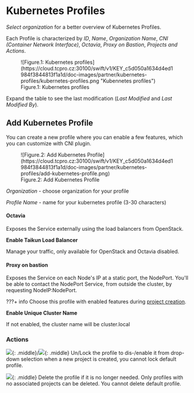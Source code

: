 
# **Kubernetes Profiles**

*Select organization* for a better overview of Kubernetes Profiles.

Each Profile is characterized by *ID*, *Name*, *Organization Name*, *CNI (Container Network Interface)*, *Octavia*, *Proxy on Bastion*, *Projects and Actions*.

<figure markdown>
  ![Figure.1: Kubernetes profiles](https://cloud.tcpro.cz:30100/swift/v1/KEY_c5d050a1634d4ed1984f3844813f1a1d/doc-images/partner/kubernetes-profiles/kubernetes-profiles.png "Kubennetes profiles")
  <figcaption>Figure.1: Kubernetes profiles</figcaption>
</figure>

Expand the table to see the last modification (*Last Modified* and *Last Modified By*).


## **Add Kubernetes Profile**

You can create a new profile where you can enable a few features, which you can customize with CNI plugin.

<figure markdown>
  ![Figure.2: Add Kubernetes Profile](https://cloud.tcpro.cz:30100/swift/v1/KEY_c5d050a1634d4ed1984f3844813f1a1d/doc-images/partner/kubernetes-profiles/add-kubernetes-profile.png)
  <figcaption>Figure.2: Add Kubernetes Profile</figcaption>
</figure>

*Organization* - choose organization for your profile

*Profile Name* - name for your kubernetes profile (3-30 characters)

#### Octavia

Exposes the Service externally using the load balancers from OpenStack.

**Enable Taikun Load Balancer**

Manage your traffic, only available for OpenStack and Octavia disabled.

#### Proxy on bastion

Exposes the Service on each Node's IP at a static port, the NodePort. You'll be able to contact the NodePort Service, from outside the cluster, by requesting NodeIP:NodePort.

???+ info
    Choose this profile with enabled features during [project creation](../projects/creating-a-new-project).

**Enable Unique Cluster Name**

If not enabled, the cluster name will be cluster.local

### Actions

![](https://cloud.tcpro.cz:30100/swift/v1/KEY_c5d050a1634d4ed1984f3844813f1a1d/doc-images/icons/lock.png){: .middle}/![](https://cloud.tcpro.cz:30100/swift/v1/KEY_c5d050a1634d4ed1984f3844813f1a1d/doc-images/icons/unlock.png){: .middle} Un/Lock the profile to dis-/enable it from drop-down selection when a new project is created, you cannot lock default profile.

![](https://cloud.tcpro.cz:30100/swift/v1/KEY_c5d050a1634d4ed1984f3844813f1a1d/doc-images/icons/delete.png){: .middle} Delete the profile if it is no longer needed. Only profiles with no associated projects can be deleted. You cannot delete default profile.
